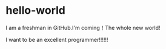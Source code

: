 # hello-world
I am a freshman in GitHub.I'm coming！The whole new world!

I want to be an excellent programmer!!!!!!
